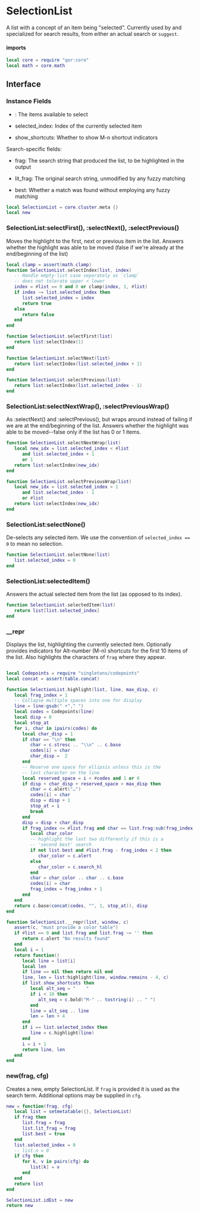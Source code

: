 # SelectionList

A list with a concept of an item being "selected"\. Currently used by and
specialized for search results, from either an actual search or `suggest`\.


#### imports

```lua
local core = require "qor:core"
local math = core.math
```


## Interface

### Instance Fields


-  <numbers>:        The items available to select

-  selected\_index:   Index of the currently selected item

-  show\_shortcuts:   Whether to show M\-n shortcut indicators

Search\-specific fields:


-  frag:       The search string that produced the list, to be highlighted
    in the output

-  lit\_frag:   The original search string, unmodified by any fuzzy matching

-  best:       Whether a match was found without employing any fuzzy matching

```lua
local SelectionList = core.cluster.meta {}
local new
```


### SelectionList:selectFirst\(\), :selectNext\(\), :selectPrevious\(\)

Moves the highlight to the first, next or previous item in the list\.
Answers whether the highlight was able to be moved \(false if we're
already at the end/beginning of the list\)

```lua
local clamp = assert(math.clamp)
function SelectionList.selectIndex(list, index)
   -- Handle empty-list case separately as `clamp`
   -- does not tolerate upper < lower
   index = #list == 0 and 0 or clamp(index, 1, #list)
   if index ~= list.selected_index then
      list.selected_index = index
      return true
   else
      return false
   end
end

function SelectionList.selectFirst(list)
   return list:selectIndex(1)
end

function SelectionList.selectNext(list)
   return list:selectIndex(list.selected_index + 1)
end

function SelectionList.selectPrevious(list)
   return list:selectIndex(list.selected_index - 1)
end
```


### SelectionList:selectNextWrap\(\), :selectPreviousWrap\(\)

As :selectNext\(\) and :selectPrevious\(\), but wraps around instead of failing
if we are at the end/beginning of the list\. Answers whether the highlight was
able to be moved\-\-false only if the list has 0 or 1 items\.

```lua
function SelectionList.selectNextWrap(list)
   local new_idx = list.selected_index < #list
      and list.selected_index + 1
      or 1
   return list:selectIndex(new_idx)
end

function SelectionList.selectPreviousWrap(list)
   local new_idx = list.selected_index > 1
      and list.selected_index - 1
      or #list
   return list:selectIndex(new_idx)
end
```


### SelectionList:selectNone\(\)

De\-selects any selected item\. We use the convention of `selected_index == 0`
to mean no selection\.

```lua
function SelectionList.selectNone(list)
   list.selected_index = 0
end
```


### SelectionList:selectedItem\(\)

Answers the actual selected item from the list \(as opposed to its index\)\.

```lua
function SelectionList.selectedItem(list)
   return list[list.selected_index]
end
```


### \_\_repr

Displays the list, highlighting the currently selected item\.
Optionally provides indicators for Alt\-number \(M\-n\) shortcuts for the
first 10 items of the list\. Also highlights the characters of `frag`
where they appear\.

```lua

local Codepoints = require "singletons/codepoints"
local concat = assert(table.concat)

function SelectionList.highlight(list, line, max_disp, c)
   local frag_index = 1
   -- Collapse multiple spaces into one for display
   line = line:gsub(" +"," ")
   local codes = Codepoints(line)
   local disp = 0
   local stop_at
   for i, char in ipairs(codes) do
      local char_disp = 1
      if char == "\n" then
         char = c.stresc .. "\\n" .. c.base
         codes[i] = char
         char_disp =  2
      end
      -- Reserve one space for ellipsis unless this is the
      -- last character on the line
      local reserved_space = i < #codes and 1 or 0
      if disp + char_disp + reserved_space > max_disp then
         char = c.alert("…")
         codes[i] = char
         disp = disp + 1
         stop_at = i
         break
      end
      disp = disp + char_disp
      if frag_index <= #list.frag and char == list.frag:sub(frag_index, frag_index) then
         local char_color
         -- highlight the last two differently if this is a
         -- 'second best' search
         if not list.best and #list.frag - frag_index < 2 then
            char_color = c.alert
         else
            char_color = c.search_hl
         end
         char = char_color .. char .. c.base
         codes[i] = char
         frag_index = frag_index + 1
      end
   end
   return c.base(concat(codes, "", 1, stop_at)), disp
end

function SelectionList.__repr(list, window, c)
   assert(c, "must provide a color table")
   if #list == 0 and list.frag and list.frag ~= '' then
      return c.alert "No results found"
   end
   local i = 1
   return function()
      local line = list[i]
      local len
      if line == nil then return nil end
      line, len = list:highlight(line, window.remains - 4, c)
      if list.show_shortcuts then
         local alt_seq = "    "
         if i < 10 then
            alt_seq = c.bold("M-" .. tostring(i) .. " ")
         end
         line = alt_seq .. line
         len = len + 4
      end
      if i == list.selected_index then
         line = c.highlight(line)
      end
      i = i + 1
      return line, len
   end
end

```


### new\(frag, cfg\)

Creates a new, empty SelectionList\. If `frag` is provided it is used as the search term\. Additional options may be supplied in `cfg`\.

```lua
new = function(frag, cfg)
   local list = setmetatable({}, SelectionList)
   if frag then
      list.frag = frag
      list.lit_frag = frag
      list.best = true
   end
   list.selected_index = 0
   -- list.n = 0
   if cfg then
      for k, v in pairs(cfg) do
         list[k] = v
      end
   end
   return list
end
```

```lua
SelectionList.idEst = new
return new
```
